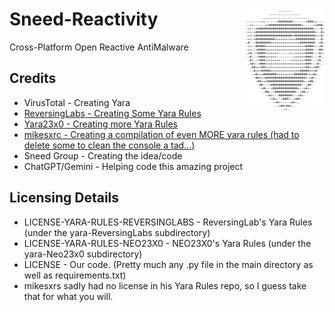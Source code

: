 # Sneed-Reactivity <img align="right" src="ascii-shield.png" width="25%">

Cross-Platform Open Reactive AntiMalware

## Credits

* VirusTotal - Creating Yara
* [ReversingLabs - Creating Some Yara Rules](https://github.com/reversinglabs/reversinglabs-yara-rules)
* [Yara23x0 - Creating more Yara Rules](https://github.com/Neo23x0/signature-base)
* [mikesxrc - Creating a compilation of even MORE yara rules (had to delete some to clean the console a tad...)](https://github.com/mikesxrs/Open-Source-YARA-rules)
* Sneed Group - Creating the idea/code
* ChatGPT/Gemini - Helping code this amazing project

## Licensing Details

* LICENSE-YARA-RULES-REVERSINGLABS - ReversingLab's Yara Rules (under the yara-ReversingLabs subdirectory)
* LICENSE-YARA-RULES-NEO23X0 - NEO23X0's Yara Rules (under the yara-Neo23x0 subdirectory)
* LICENSE - Our code. (Pretty much any .py file in the main directory as well as requirements.txt)
* mikesxrs sadly had no license in his Yara Rules repo, so I guess take that for what you will.
